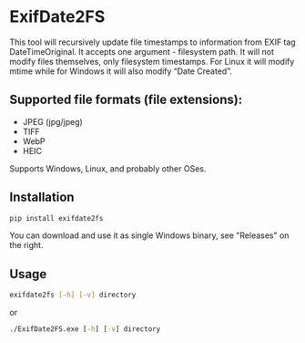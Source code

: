 # ExifDate2FS

This tool will recursively update file timestamps to information from EXIF tag DateTimeOriginal. It accepts one argument - filesystem path.
It will not modify files themselves, only filesystem timestamps. For Linux it will modify mtime while for Windows it will also modify
“Date Created”.

## Supported file formats (file extensions):

* JPEG (jpg/jpeg)
* TIFF
* WebP
* HEIC

Supports Windows, Linux, and probably other OSes.

## Installation

```sh
pip install exifdate2fs
```

You can download and use it as single Windows binary, see "Releases" on the right.

## Usage

```sh
exifdate2fs [-h] [-v] directory
```

or

```cmd
./ExifDate2FS.exe [-h] [-v] directory
```